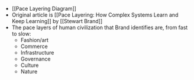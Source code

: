 ---
---

- [[Pace Layering Diagram]]
- Original article is [[Pace Layering: How Complex Systems Learn and Keep Learning]] by [[Stewart Brand]]
- The pace layers of human civilization that Brand identifies are, from fast to slow:
	- Fashion/art
	- Commerce
	- Infrastructure
	- Governance
	- Culture
	- Nature